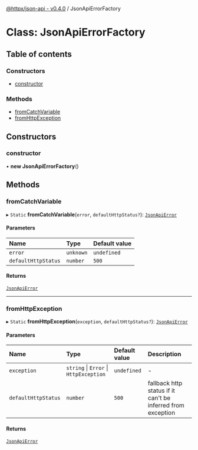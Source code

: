 [@httpx/json-api - v0.4.0](../README.md) / JsonApiErrorFactory

# Class: JsonApiErrorFactory

## Table of contents

### Constructors

- [constructor](JsonApiErrorFactory.md#constructor)

### Methods

- [fromCatchVariable](JsonApiErrorFactory.md#fromcatchvariable)
- [fromHttpException](JsonApiErrorFactory.md#fromhttpexception)

## Constructors

### constructor

• **new JsonApiErrorFactory**()

## Methods

### fromCatchVariable

▸ `Static` **fromCatchVariable**(`error`, `defaultHttpStatus?`): [`JsonApiError`](../README.md#jsonapierror)

#### Parameters

| Name                | Type      | Default value |
| :------------------ | :-------- | :------------ |
| `error`             | `unknown` | `undefined`   |
| `defaultHttpStatus` | `number`  | `500`         |

#### Returns

[`JsonApiError`](../README.md#jsonapierror)

---

### fromHttpException

▸ `Static` **fromHttpException**(`exception`, `defaultHttpStatus?`): [`JsonApiError`](../README.md#jsonapierror)

#### Parameters

| Name                | Type                                   | Default value | Description                                                 |
| :------------------ | :------------------------------------- | :------------ | :---------------------------------------------------------- |
| `exception`         | `string` \| `Error` \| `HttpException` | `undefined`   | -                                                           |
| `defaultHttpStatus` | `number`                               | `500`         | fallback http status if it can't be inferred from exception |

#### Returns

[`JsonApiError`](../README.md#jsonapierror)
